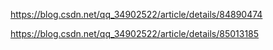 https://blog.csdn.net/qq_34902522/article/details/84890474

https://blog.csdn.net/qq_34902522/article/details/85013185